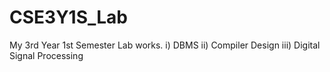 # CSE3Y1S_Lab
My 3rd Year 1st Semester Lab works.
i) DBMS
ii) Compiler Design
iii) Digital Signal Processing
